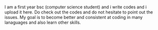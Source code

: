 I am a first year bsc (computer science student) and i write codes and i upload it here.
Do check out the codes and do not hesitate to point out the issues.
My goal is to become better and consistent at coding in many lanaguages and also learn other skills.
